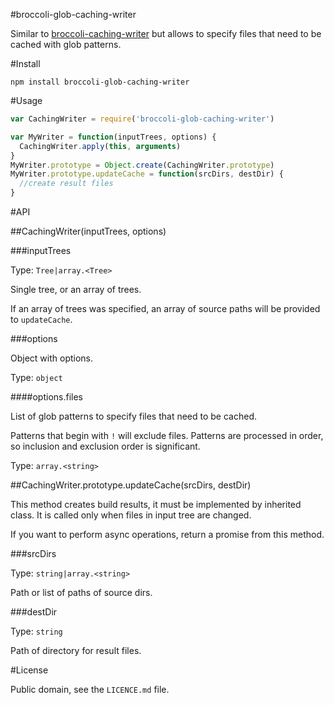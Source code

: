 #broccoli-glob-caching-writer

Similar to [broccoli-caching-writer](https://github.com/rwjblue/broccoli-caching-writer)
but allows to specify files that need to be cached with glob patterns.

#Install

```
npm install broccoli-glob-caching-writer
```

#Usage

```js
var CachingWriter = require('broccoli-glob-caching-writer')

var MyWriter = function(inputTrees, options) {
  CachingWriter.apply(this, arguments)
}
MyWriter.prototype = Object.create(CachingWriter.prototype)
MyWriter.prototype.updateCache = function(srcDirs, destDir) {
  //create result files
}
```

#API

##CachingWriter(inputTrees, options)

###inputTrees

Type: `Tree|array.<Tree>`

Single tree, or an array of trees.

If an array of trees was specified, an array of source paths will be provided
to `updateCache`.

###options

Object with options.

Type: `object`

####options.files

List of glob patterns to specify files that need to be cached.

Patterns that begin with `!` will exclude files.
Patterns are processed in order, so inclusion and exclusion order is significant.

Type: `array.<string>`

##CachingWriter.prototype.updateCache(srcDirs, destDir)

This method creates build results, it must be implemented by inherited class.
It is called only when files in input tree are changed.

If you want to perform async operations, return a promise from this method.

###srcDirs

Type: `string|array.<string>`

Path or list of paths of source dirs.

###destDir

Type: `string`

Path of directory for result files.

#License

Public domain, see the `LICENCE.md` file.

